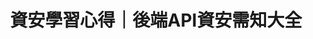 ---
title: "資安學習心得｜後端API資安需知大全"
last_modified_at: 2025-03-29T16:20:02-05:00
excerpt_separator: "<!--more-->"
categories:
  - Security
tags:
  - security
---